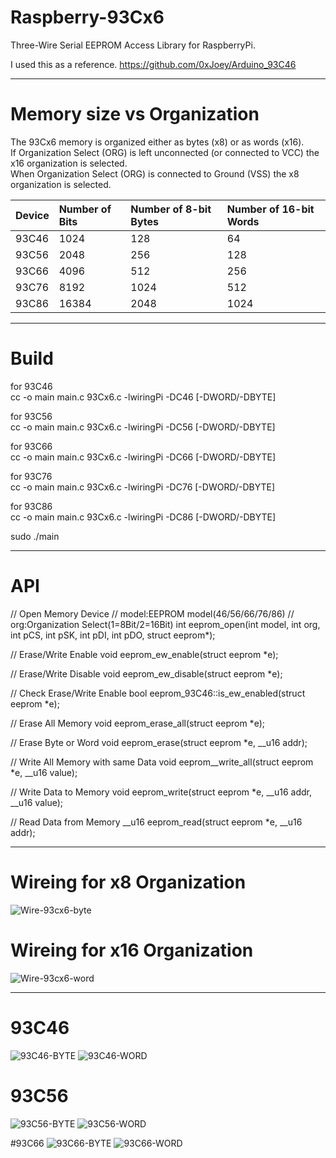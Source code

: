 # Raspberry-93Cx6

Three-Wire Serial EEPROM Access Library for RaspberryPi.   

I used this as a reference.
https://github.com/0xJoey/Arduino_93C46   

---

# Memory size vs Organization

The 93Cx6 memory is organized either as bytes (x8) or as words (x16).   
If Organization Select (ORG) is left unconnected (or connected to VCC) the x16 organization is selected.   
When Organization Select (ORG) is connected to Ground (VSS) the x8 organization is selected.    

|Device|Number of Bits|Number of 8-bit Bytes|Number of 16-bit Words|
|:---|:---|:---|:---|
|93C46|1024|128|64|
|93C56|2048|256|128|
|93C66|4096|512|256|
|93C76|8192|1024|512|
|93C86|16384|2048|1024|

---

# Build
for 93C46   
cc -o main main.c 93Cx6.c -lwiringPi -DC46 [-DWORD/-DBYTE]

for 93C56   
cc -o main main.c 93Cx6.c -lwiringPi -DC56 [-DWORD/-DBYTE]

for 93C66   
cc -o main main.c 93Cx6.c -lwiringPi -DC66 [-DWORD/-DBYTE]

for 93C76   
cc -o main main.c 93Cx6.c -lwiringPi -DC76 [-DWORD/-DBYTE]

for 93C86   
cc -o main main.c 93Cx6.c -lwiringPi -DC86 [-DWORD/-DBYTE]

sudo ./main


---

# API

// Open Memory Device
// model:EEPROM model(46/56/66/76/86)
// org:Organization Select(1=8Bit/2=16Bit)
int eeprom_open(int model, int org, int pCS, int pSK, int pDI, int pDO, struct eeprom*);

// Erase/Write Enable
void eeprom_ew_enable(struct eeprom *e);

// Erase/Write Disable
void eeprom_ew_disable(struct eeprom *e);

// Check Erase/Write Enable
bool eeprom_93C46::is_ew_enabled(struct eeprom *e);

// Erase All Memory
void eeprom_erase_all(struct eeprom *e);

// Erase Byte or Word
void eeprom_erase(struct eeprom *e, __u16 addr);

// Write All Memory with same Data
void eeprom__write_all(struct eeprom *e, __u16 value);

// Write Data to Memory
void eeprom_write(struct eeprom *e, __u16 addr, __u16 value);

// Read Data from Memory
__u16 eeprom_read(struct eeprom *e, __u16 addr);

---

# Wireing for x8 Organization
![Wire-93cx6-byte](https://user-images.githubusercontent.com/6020549/61050459-00c0f600-a422-11e9-943b-50631bbef387.jpg)

# Wireing for x16 Organization
![Wire-93cx6-word](https://user-images.githubusercontent.com/6020549/61050458-00c0f600-a422-11e9-9720-1d12b4431962.jpg)

---

# 93C46
![93C46-BYTE](https://user-images.githubusercontent.com/6020549/61050500-1a623d80-a422-11e9-82ad-d5a35fd970b2.jpg)
![93C46-WORD](https://user-images.githubusercontent.com/6020549/61050499-1a623d80-a422-11e9-98d7-4397111388d4.jpg)

# 93C56
![93C56-BYTE](https://user-images.githubusercontent.com/6020549/61050528-2cdc7700-a422-11e9-85e2-3d3f18f0adc0.jpg)
![93C56-WORD](https://user-images.githubusercontent.com/6020549/61050527-2cdc7700-a422-11e9-861f-92315ff3e916.jpg)

#93C66
![93C66-BYTE](https://user-images.githubusercontent.com/6020549/61050568-441b6480-a422-11e9-9db8-b84fe4faebac.jpg)
![93C66-WORD](https://user-images.githubusercontent.com/6020549/61050569-441b6480-a422-11e9-8897-1637ee88b8cd.jpg)

